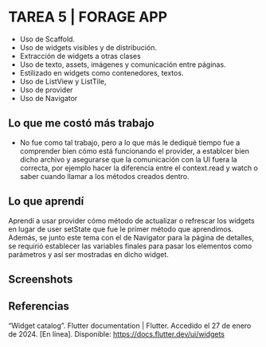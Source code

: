# TAREA 5 | FORAGE APP 

- Uso de Scaffold.
- Uso de widgets visibles y de distribución.
- Extracción de widgets a otras clases
- Uso de texto, assets, imágenes y comunicación entre páginas.
- Estilizado en widgets como contenedores, textos. 
- Uso de ListView y ListTile, 
- Uso de provider
- Uso de Navigator

## Lo que me costó más trabajo 
- No fue como tal trabajo, pero a lo que más le dediqué tiempo fue a comprender bien cómo está funcionando el provider, a establcer bien dicho archivo y asegurarse que la comunicación con la UI fuera la correcta, por ejemplo hacer la diferencia entre el context.read y watch o saber cuando llamar a los métodos creados dentro. 

## Lo que aprendí 

Aprendí a usar provider cómo método de actualizar o refrescar los widgets en lugar de user setState que fue le primer método que aprendimos. Además, se junto este tema con el de Navigator para la página de detalles, se requirió establecer las variables finales para pasar los elementos como parámetros y así ser mostradas en dicho widget. 

## Screenshots 


## Referencias
“Widget catalog”. Flutter documentation | Flutter. Accedido el 27 de enero de 2024. [En línea]. Disponible: https://docs.flutter.dev/ui/widgets
